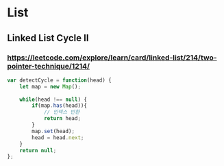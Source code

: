 # List

## Linked List Cycle II

### https://leetcode.com/explore/learn/card/linked-list/214/two-pointer-technique/1214/

```js
var detectCycle = function(head) {
    let map = new Map();
    
    while(head !== null) {
        if(map.has(head)){
            // 인덱스 반환
            return head;
        }
        map.set(head);
        head = head.next;
    }
    return null;
};
```